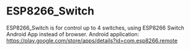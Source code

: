 # ESP8266_Switch
ESP8266_Switch is for control up to 4 switches, using ESP8266 Switch Android App instead of browser. 
Android application: https://play.google.com/store/apps/details?id=com.esp8266.remote
